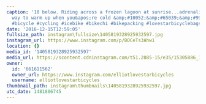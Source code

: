 ```yaml
---
caption: '18 below. Riding across a frozen lagoon at sunrise...adrenaline is a great
  way to warm up when you&apos;re cold &amp;#10052;&amp;#65039;&amp;#9976;#fatbike
  #bicycle #cycling #icebike #bikechi #bikepacking #lovestarbicyclebags'
date: '2016-12-15T12:59:05'
fullsize_path: instagram\fullsize\1405819328925932597.jpg
instagram_url: https://www.instagram.com/p/BOCeTs3Ahw1
location: {}
media_id: '1405819328925932597'
media_url: https://scontent.cdninstagram.com/t51.2885-15/e35/15305886_1850209991875327_8054083223631691776_n.jpg?ig_cache_key=MTQwNTgxOTMyODkyNTkzMjU5Nw%3D%3D.2
owner:
  id: '661611562'
  owner_url: https://www.instagram.com/elliotlovestarbicycles
  username: elliotlovestarbicycles
thumbnail_path: instagram\thumbnails\1405819328925932597.jpg
utc_date: 1481806745
---
```


